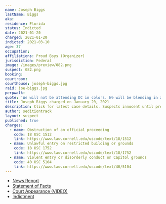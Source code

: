```yaml
---
name: Joseph Biggs
lastName: Biggs
aka:
residence: Florida
status: Indicted
date: 2021-01-20
charged: 2021-01-20
indicted: 2021-03-10
age: 37
occupation:
affiliations: Proud Boys (Organizer)
jurisdiction: Federal
image: /images/preview/082.png
suspect: 082.png
booking:
courtroom:
courthouse: joseph-biggs.jpg
raid: joe-biggs.jpg
perpwalk:
quote: 'We will not be attending DC in colors. We will be blending in as one of you. You won’t see us. You’ll even think we are you...We are going to smell like you, move like you, and look like you.'
title: Joseph Biggs charged on January 20, 2021
description: Click for latest case details. Suspects innocent until proven guilty.
author: seditiontrack
layout: suspect
published: true
charges:
  - name: Obstruction of an official proceeding
    code: 18 USC 1512
    link: https://www.law.cornell.edu/uscode/text/18/1512
  - name: Unlawful entry on restricted building or grounds
    code: 18 USC 1752
    link: https://www.law.cornell.edu/uscode/text/18/1752
  - name: Violent entry or disorderly conduct on Capitol grounds
    code: 40 USC 5104
    link: https://www.law.cornell.edu/uscode/text/40/5104
---
```


- [News Report](https://www.thedailybeast.com/joseph-biggs-proud-boys-leader-arrested-for-storming-us-capitol)
- [Statement of Facts](https://www.justice.gov/opa/page/file/1357251/download)
- [Court Appearance (VIDEO)](https://www.youtube.com/watch?v=G9hkJRbSptI)
- [Indictment](https://www.justice.gov/usao-dc/case-multi-defendant/file/1377586/download)
